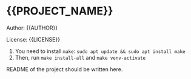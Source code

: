 # {{PROJECT_NAME}}

Author: {{AUTHOR}}

License: {{LICENSE}}

1. You need to install `make`: `sudo apt update && sudo apt install make`
2. Then, run `make install-all` and `make venv-activate`

README of the project should be written here.


